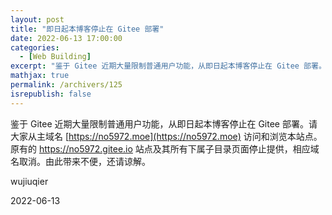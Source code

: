 ```yaml
---
layout: post
title: "即日起本博客停止在 Gitee 部署"
date: 2022-06-13 17:00:00
categories: 
  - [Web Building]
excerpt: "鉴于 Gitee 近期大量限制普通用户功能，从即日起本博客停止在 Gitee 部署。请大家从主域名访问和浏览本站点。"
mathjax: true
permalink: /archivers/125
isrepublish: false
---
```


鉴于 Gitee 近期大量限制普通用户功能，从即日起本博客停止在 Gitee 部署。请大家从主域名 [https://no5972.moe](https://no5972.moe) 访问和浏览本站点。原有的 https://no5972.gitee.io 站点及其所有下属子目录页面停止提供，相应域名取消。由此带来不便，还请谅解。

wujiuqier

2022-06-13